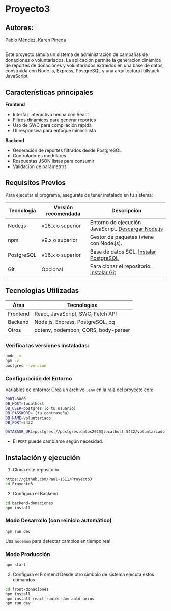 # Proyecto3

## Autores:
Pablo Méndez, Karen Pineda

##
Este proyecto simula un sistema de administración de campañas de donaciones o voluntariados. La aplicación permite la generacion dinámica de reportes de donaciones y voluntariados extraidos en una base de datos, construida con Node.js, Express, PostgreSQL y una arquitectura fullstack JavaScript

## Características principales
**Frontend**
- Interfaz interactiva hecha con React
- Filtros dinámicos para generar reportes
- Uso de SWC para compilación rápida
- UI responsiva para enfoque minimalista

**Backend**
- Generación de reportes filtrados desde PostgreSQL
- Controladores modulares
- Respuestas JSON listas para consumir
- Validación de parámetros

## Requisitos Previos
Para ejecutar el programa, asegúrate de tener instalado en tu sistema:

| Tecnología    | Versión recomendada | Descripción                                                                            |
|---------------|---------------------|----------------------------------------------------------------------------------------|
| Node.js       | v18.x o superior    | Entorno de ejecución JavaScript. [Descargar Node.js](https://nodejs.org/)              |
| npm           | v9.x o superior     | Gestor de paquetes (viene con Node.js).                                                |
| PostgreSQL    | v16.x o superior    | Base de datos SQL. [Instalar PostgreSQL](https://www.postgresql.org/download/windows/) |
| Git           | Opcional            | Para clonar el repositorio. [Instalar Git](https://git-scm.com/downloads)              | 

## Tecnologías Utilizadas

| Área          | Tecnologías                        |
|---------------|------------------------------------|
| Frontend      | React, JavaScript, SWC, Fetch API  |
| Backend       | Node.js, Express, PostgreSQL, pq   |
| Otros         | dotenv, nodemoon, CORS, body-parser|

###  Verifica las versiones instaladas:
```bash
node -v
npm -v
postgres --version
```

### Configuración del Entorno
Variables de entorno:
Crea un archivo `.env` en la raíz del proyecto con:

```bash 
PORT=3000
DB_HOST=localhost
DB_USER=postgres (o tu usuario)
DB_PASSWORD= (tu contraseña)
DB_NAME=voluntariado
DB_PORT=5432

DATABASE_URL=postgres://postgres:datos2025@localhost:5432/voluntariado
```

- El `PORT` puede cambiarse según necesidad.
## Instalación y ejecución

1. Clona este repositorio
``` bash
https://github.com/Paul-1511/Proyecto3
cd Proyecto3
```
2. Configura el Backend
``` bash
cd backend-donaciones
npm install
```
### Modo Desarrollo (con reinicio automático)
``` bash
npm run dev
```
Usa `nodemon` para detectar cambios en tiempo real

### Modo Producción
``` bash
npm start
```
3. Configura el Frontend
Desde otro símbolo de sistema ejecuta estos comandos
``` bash
cd front-donaciones
npm install
npm install react-router-dom antd axios
npm run dev
```

